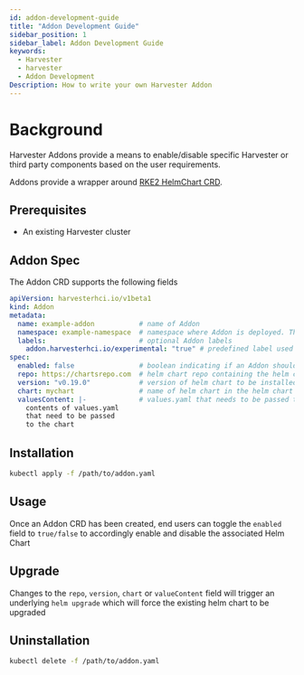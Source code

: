```yaml
---
id: addon-development-guide
title: "Addon Development Guide"
sidebar_position: 1
sidebar_label: Addon Development Guide
keywords:
  - Harvester
  - harvester
  - Addon Development
Description: How to write your own Harvester Addon
---
```


# Background
Harvester Addons provide a means to enable/disable specific Harvester or third party components based on the user requirements. 

Addons provide a wrapper around [RKE2 HelmChart CRD](https://docs.rke2.io/helm#using-the-helm-crd).


## Prerequisites

- An existing Harvester cluster

## Addon Spec

The Addon CRD supports the following fields

```yaml
apiVersion: harvesterhci.io/v1beta1
kind: Addon                         
metadata:
  name: example-addon           # name of Addon
  namespace: example-namespace  # namespace where Addon is deployed. The associated k8s components will be deployed in the same namespace as the Addon crd
  labels:                       # optional Addon labels
    addon.harvesterhci.io/experimental: "true" # predefined label used by Harvester dashboard to indicate experimental tag in UI
spec:
  enabled: false                # boolean indicating if an Addon should be enabled or disabled on definition
  repo: https://chartsrepo.com  # helm chart repo containing the helm chart being managed by Addon
  version: "v0.19.0"            # version of helm chart to be installed
  chart: mychart                # name of helm chart in the helm chart repo
  valuesContent: |-             # values.yaml that needs to be passed to the helm chart
    contents of values.yaml
    that need to be passed
    to the chart
```

## Installation

```bash
kubectl apply -f /path/to/addon.yaml
```

## Usage
Once an Addon CRD has been created, end users can toggle the `enabled` field to `true/false` to accordingly enable and disable the associated Helm Chart

## Upgrade
Changes to the `repo`, `version`, `chart` or `valueContent` field will trigger an underlying `helm upgrade` which will force the existing helm chart to be upgraded

## Uninstallation

```bash
kubectl delete -f /path/to/addon.yaml
```
